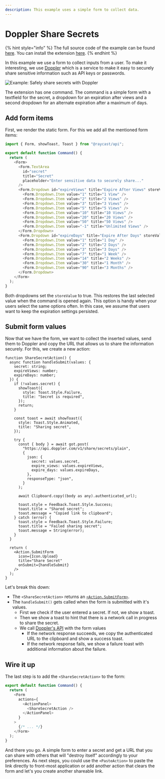 ```yaml
---
description: This example uses a simple form to collect data.
---
```


# Doppler Share Secrets

{% hint style="info" %}
The full source code of the example can be found [here](https://github.com/raycast/extensions/tree/main/extensions/doppler-share-secrets#readme). You can install the extension [here](https://www.raycast.com/thomas/doppler-share-secrets).
{% endhint %}

In this example we use a form to collect inputs from a user. To make it interesting, we use [Doppler](http://share.doppler.com) which is a service to make it easy to securely share sensitive information such as API keys or passwords.

![Example: Safely share secrets with Doppler](../.gitbook/assets/example-doppler-share-secrets.png)

The extension has one command. The command is a simple form with a textfield for the secret, a dropdown for an expiration after views and a second dropdown for an alternate expiration after a maximum of days.

## Add form items

First, we render the static form. For this we add all the mentioned form items:

```typescript
import { Form, showToast, Toast } from "@raycast/api";

export default function Command() {
  return (
    <Form>
      <Form.TextArea
        id="secret"
        title="Secret"
        placeholder="Enter sensitive data to securely share..."
      />
      <Form.Dropdown id="expireViews" title="Expire After Views" storeValue>
        <Form.Dropdown.Item value="1" title="1 View" />
        <Form.Dropdown.Item value="2" title="2 Views" />
        <Form.Dropdown.Item value="3" title="3 Views" />
        <Form.Dropdown.Item value="5" title="5 Views" />
        <Form.Dropdown.Item value="10" title="10 Views" />
        <Form.Dropdown.Item value="20" title="20 Views" />
        <Form.Dropdown.Item value="50" title="50 Views" />
        <Form.Dropdown.Item value="-1" title="Unlimited Views" />
      </Form.Dropdown>
      <Form.Dropdown id="expireDays" title="Expire After Days" storeValue>
        <Form.Dropdown.Item value="1" title="1 Day" />
        <Form.Dropdown.Item value="2" title="2 Days" />
        <Form.Dropdown.Item value="3" title="3 Days" />
        <Form.Dropdown.Item value="7" title="1 Week" />
        <Form.Dropdown.Item value="14" title="2 Weeks" />
        <Form.Dropdown.Item value="30" title="1 Month" />
        <Form.Dropdown.Item value="90" title="3 Months" />
      </Form.Dropdown>
    </Form>
  );
}
```

Both dropdowns set the `storeValue` to true. This restores the last selected value when the command is opened again. This option is handy when your users select the same options often. In this case, we assume that users want to keep the expiration settings persisted.

## Submit form values

Now that we have the form, we want to collect the inserted values, send them to Doppler and copy the URL that allows us to share the information securely. For this, we create a new action:

```tsx
function ShareSecretAction() {
  async function handleSubmit(values: {
    secret: string;
    expireViews: number;
    expireDays: number;
  }) {
    if (!values.secret) {
      showToast({
        style: Toast.Style.Failure,
        title: "Secret is required",
      });
      return;
    }

    const toast = await showToast({
      style: Toast.Style.Animated,
      title: "Sharing secret",
    });

    try {
      const { body } = await got.post(
        "https://api.doppler.com/v1/share/secrets/plain",
        {
          json: {
            secret: values.secret,
            expire_views: values.expireViews,
            expire_days: values.expireDays,
          },
          responseType: "json",
        }
      );

      await Clipboard.copy((body as any).authenticated_url);

      toast.style = Feedback.Toast.Style.Success;
      toast.title = "Shared secret";
      toast.message = "Copied link to clipboard";
    } catch (error) {
      toast.style = Feedback.Toast.Style.Failure;
      toast.title = "Failed sharing secret";
      toast.message = String(error);
    }
  }

  return (
    <Action.SubmitForm
      icon={Icon.Upload}
      title="Share Secret"
      onSubmit={handleSubmit}
    />
  );
}
```

Let's break this down:

- The `<ShareSecretAction>` returns an [`<Action.SubmitForm>`](../api-reference/user-interface/actions.md#action.submitform).
- The `handleSubmit()` gets called when the form is submitted with it's values.
  - First we check if the user entered a secret. If not, we show a toast.
  - Then we show a toast to hint that there is a network call in progress to share the secret.
  - We call [Doppler's API](https://docs.doppler.com/reference/share-secret) with the form values
    - If the network response succeeds, we copy the authenticated URL to the clipboard and show a success toast.
    - If the network response fails, we show a failure toast with additional information about the failure.

## Wire it up

The last step is to add the `<ShareSecretAction>` to the form:

```typescript
export default function Command() {
  return (
    <Form
      actions={
        <ActionPanel>
          <ShareSecretAction />
        </ActionPanel>
      }
    >
      {/* ... */}
    </Form>
  );
}
```

And there you go. A simple form to enter a secret and get a URL that you can share with others that will "destroy itself" accordingly to your preferences. As next steps, you could use the `<PasteAction>` to paste the link directly to front-most application or add another action that clears the form and let's you create another shareable link.

